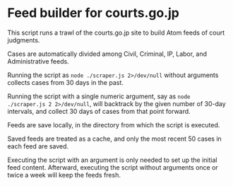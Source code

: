 # Feed builder for courts.go.jp

This script runs a trawl of the courts.go.jp site to build Atom feeds
of court judgments.

Cases are automatically divided among Civil, Criminal, IP, Labor, and
Administrative feeds.

Running the script as `node ./scraper.js 2>/dev/null` without arguments
collects cases from 30 days in the past.

Running the script with a single numeric argument, say as `node
./scraper.js 2 2>/dev/null`, will backtrack by the given number of
30-day intervals, and collect 30 days of cases from that point
forward.

Feeds are save locally, in the directory from which the script is
executed.

Saved feeds are treated as a cache, and only the most recent 50
cases in each feed are saved.

Executing the script with an argument is only needed to
set up the initial feed content. Afterward, executing the script
without arguments once or twice a week will keep the feeds fresh.
